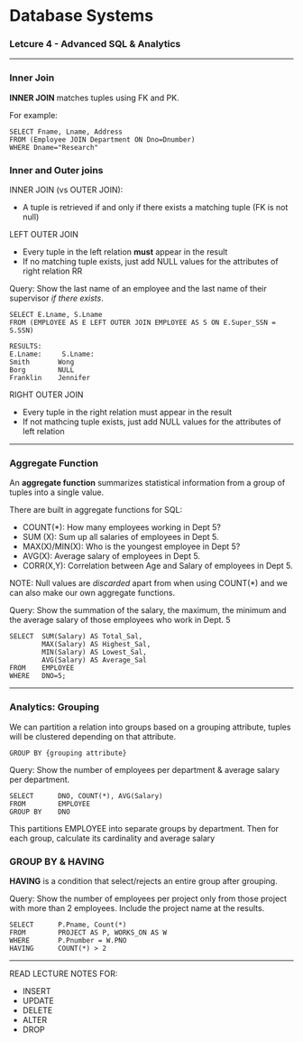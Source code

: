 # Database Systems
### Letcure 4 - Advanced SQL & Analytics
---

### Inner Join

**INNER JOIN** matches tuples using FK and PK.

For example:

    SELECT Fname, Lname, Address
    FROM (Employee JOIN Department ON Dno=Dnumber)
    WHERE Dname="Research"
    
### Inner and Outer joins

INNER JOIN (vs OUTER JOIN):
- A tuple is retrieved if and only if there exists a matching tuple (FK is not null)

LEFT OUTER JOIN 
- Every tuple in the left relation **must** appear in the result
- If no matching tuple exists, just add NULL values for the attributes of right relation RR

Query: Show the last name of an employee and the last name of their supervisor *if there exists*.

    SELECT E.Lname, S.Lname
    FROM (EMPLOYEE AS E LEFT OUTER JOIN EMPLOYEE AS S ON E.Super_SSN = S.SSN)
    
    RESULTS:
    E.Lname:     S.Lname:
    Smith       Wong
    Borg        NULL
    Franklin    Jennifer

RIGHT OUTER JOIN
- Every tuple in the right relation must appear in the result
- If not mathcing tuple exists, just add NULL values for the attributes of left relation

---

### Aggregate Function

An **aggregate function** summarizes statistical information from a group of tuples into a single value.

There are built in aggregate functions for SQL:
- COUNT(*): How many employees working in Dept 5?
- SUM (X): Sum up all salaries of employees in Dept 5.
- MAX(X)/MIN(X): Who is the youngest employee in Dept 5?
- AVG(X): Average salary of employees in Dept 5.
- CORR(X,Y): Correlation between Age and Salary of employees in Dept 5.

NOTE: Null values are *discarded* apart from when using COUNT(*) and we can also make our own aggregate functions.

Query:  Show the summation of the salary, the maximum, the minimum and the average salary of those employees who work in Dept. 5

    SELECT  SUM(Salary) AS Total_Sal,
            MAX(Salary) AS Highest_Sal,
            MIN(Salary) AS Lowest_Sal,
            AVG(Salary) AS Average_Sal
    FROM    EMPLOYEE
    WHERE   DNO=5;

---
### Analytics: Grouping

We can partition a relation into groups based on a grouping attribute, tuples will be clustered depending on that attribute. 

    GROUP BY {grouping attribute}
    
Query: Show the number of employees per department & average salary per department. 

    SELECT      DNO, COUNT(*), AVG(Salary)
    FROM        EMPLOYEE
    GROUP BY    DNO
    
This partitions EMPLOYEE into separate groups by department. Then for each group, calculate its cardinality and average salary

### GROUP BY & HAVING

**HAVING** is a condition that select/rejects an entire group after grouping.

Query: Show the number of employees per project only from those project with more than 2 employees. Include the project name at the results.

    SELECT      P.Pname, Count(*)
    FROM        PROJECT AS P, WORKS_ON AS W
    WHERE       P.Pnumber = W.PNO
    HAVING      COUNT(*) > 2

---
READ LECTURE NOTES FOR:

- INSERT
- UPDATE
- DELETE
- ALTER
- DROP